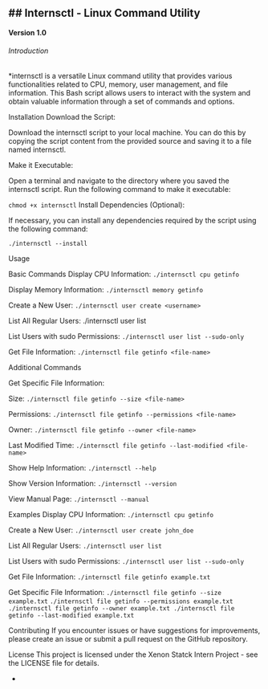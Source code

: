 
## ## Internsctl - Linux Command Utility
**Version 1.0**

###### Introduction
*internsctl is a versatile Linux command utility that provides various functionalities related to CPU, memory, user management, and file information. This Bash script allows users to interact with the system and obtain valuable information through a set of commands and options.

Installation
Download the Script:

Download the internsctl script to your local machine. You can do this by copying the script content from the provided source and saving it to a file named internsctl.

Make it Executable:

Open a terminal and navigate to the directory where you saved the internsctl script. Run the following command to make it executable:

`chmod +x internsctl`
Install Dependencies (Optional):

If necessary, you can install any dependencies required by the script using the following command:


`./internsctl --install`

Usage

Basic Commands
Display CPU Information:
`./internsctl cpu getinfo`


Display Memory Information:
`./internsctl memory getinfo`

Create a New User:
`./internsctl user create <username>`


List All Regular Users:
./internsctl user list


List Users with sudo Permissions:
`./internsctl user list --sudo-only`


Get File Information:
`./internsctl file getinfo <file-name>`

Additional Commands

Get Specific File Information:

Size:
`./internsctl file getinfo --size <file-name>`

Permissions:
`./internsctl file getinfo --permissions <file-name>`

Owner:
`./internsctl file getinfo --owner <file-name>`


Last Modified Time:
`./internsctl file getinfo --last-modified <file-name>`


Show Help Information:
`./internsctl --help`

Show Version Information:
`./internsctl --version`

View Manual Page:
`./internsctl --manual`


Examples
Display CPU Information:
`./internsctl cpu getinfo`

Create a New User:
`./internsctl user create john_doe`

List All Regular Users:
`./internsctl user list`

List Users with sudo Permissions:
`./internsctl user list --sudo-only`

Get File Information:
`./internsctl file getinfo example.txt`

Get Specific File Information:
`./internsctl file getinfo --size example.txt`
`./internsctl file getinfo --permissions example.txt`
`./internsctl file getinfo --owner example.txt
./internsctl file getinfo --last-modified example.txt
`

Contributing
If you encounter issues or have suggestions for improvements, please create an issue or submit a pull request on the GitHub repository.

License
This project is licensed under the Xenon Statck Intern Project - see the LICENSE file for details.

*
